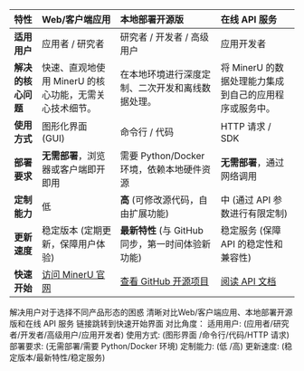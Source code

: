 

| 特性 | Web/客户端应用 | 本地部署开源版 | 在线 API 服务 |
| :--- | :--- | :--- | :--- |
| **适用用户** | 应用者 / 研究者 | 研究者 / 开发者 / 高级用户 | 应用开发者 |
| **解决的核心问题** | 快速、直观地使用 MinerU 的核心功能，无需关心技术细节。 | 在本地环境进行深度定制、二次开发和离线数据处理。 | 将 MinerU 的数据处理能力集成到自己的应用程序或服务中。 |
| **使用方式** | 图形化界面 (GUI) | 命令行 / 代码 | HTTP 请求 / SDK |
| **部署要求** | **无需部署**，浏览器或客户端即开即用 | 需要 Python/Docker 环境，依赖本地硬件资源 | **无需部署**，通过网络调用 |
| **定制能力** | 低 | **高** (可修改源代码，自由扩展功能) | 中 (通过 API 参数进行有限定制) |
| **更新速度** | 稳定版本 (定期更新，保障用户体验) | **最新特性** (与 GitHub 同步，第一时间体验新功能) | 稳定服务 (保障 API 的稳定性和兼容性) |
| **快速开始** | [访问 MinerU 官网](https://mineru.net/) | [查看 GitHub 开源项目](https://github.com/opendatalab/MinerU/tree/master) | [阅读 API 文档](https://opendatalab.github.io/MinerU/zh/) |

  解决用户对于选择不同产品形态的困惑
  清晰对比Web/客户端应用、本地部署开源版和在线 API 服务
  链接跳转到快速开始界面
对比角度：
    适用用户: (应用者/研究者/开发者/高级用户/应用开发者)
    使用方式: (图形界面 /命令行/代码/HTTP 请求)
    部署要求: (无需部署/需要 Python/Docker 环境)
    定制能力: (低 /高)
    更新速度: (稳定版本/最新特性/稳定服务)